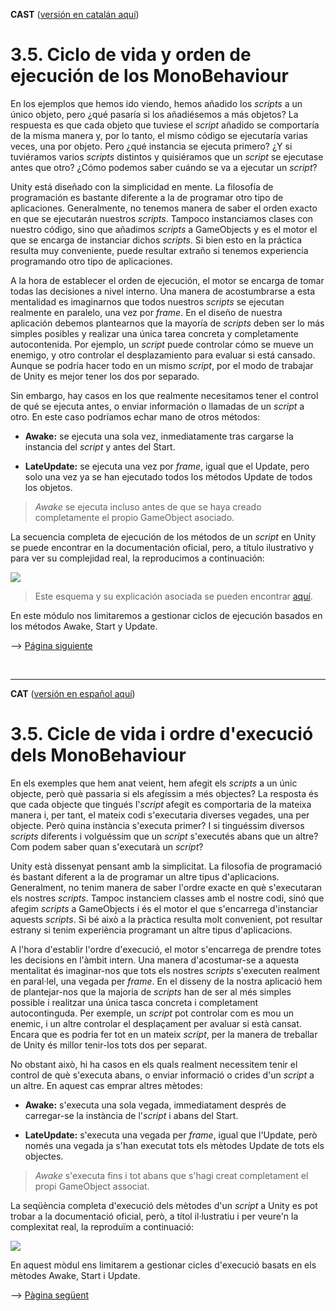 <a name="es">**CAST**</a> (<a href="#ca">versión en catalán aquí</a>)

# 3.5. Ciclo de vida y orden de ejecución de los MonoBehaviour


En los ejemplos que hemos ido viendo, hemos añadido los *scripts* a un
único objeto, pero ¿qué pasaría si los añadiésemos a más objetos? La
respuesta es que cada objeto que tuviese el *script* añadido se
comportaría de la misma manera y, por lo tanto, el mismo código se
ejecutaría varias veces, una por objeto. Pero ¿qué instancia se ejecuta
primero? ¿Y si tuviéramos varios *scripts* distintos y quisiéramos que
un *script* se ejecutase antes que otro? ¿Cómo podemos saber cuándo se
va a ejecutar un *script*?

Unity está diseñado con la simplicidad en mente. La filosofía de
programación es bastante diferente a la de programar otro tipo de
aplicaciones. Generalmente, no tenemos manera de saber el orden exacto
en que se ejecutarán nuestros *scripts*. Tampoco instanciamos clases con
nuestro código, sino que añadimos *scripts* a GameObjects y es el
motor el que se encarga de instanciar dichos *scripts*. Si bien esto en
la práctica resulta muy conveniente, puede resultar extraño si tenemos
experiencia programando otro tipo de aplicaciones.

A la hora de establecer el orden de ejecución, el motor se encarga de
tomar todas las decisiones a nivel interno. Una manera de acostumbrarse
a esta mentalidad es imaginarnos que todos nuestros *scripts* se
ejecutan realmente en paralelo, una vez por *frame*. En el diseño de
nuestra aplicación debemos plantearnos que la mayoría de *scripts* deben
ser lo más simples posibles y realizar una única tarea concreta y
completamente autocontenida. Por ejemplo, un *script* puede controlar
cómo se mueve un enemigo, y otro controlar el desplazamiento para
evaluar si está cansado. Aunque se podría hacer todo en un mismo
*script*, por el modo de trabajar de Unity es mejor tener los dos por
separado.

Sin embargo, hay casos en los que realmente necesitamos tener el control
de qué se ejecuta antes, o enviar información o llamadas de un *script*
a otro. En este caso podríamos echar mano de otros métodos:

-   **Awake:** se ejecuta una sola vez, inmediatamente tras cargarse la
    instancia del *script* y antes del Start.

-   **LateUpdate:** se ejecuta una vez por *frame*, igual que el
    Update, pero solo una vez ya se han ejecutado todos los métodos
    Update de todos los objetos.

> *Awake* se ejecuta incluso antes de que se haya creado completamente
> el propio GameObject asociado.

La secuencia completa de ejecución de los métodos de un *script* en
Unity se puede encontrar en la documentación oficial, pero, a título
ilustrativo y para ver su complejidad real, la reproducimos a
continuación:

![](images/part3/monobehaviour_flowchart.svg)



> Este esquema y su explicación asociada se pueden encontrar
> [aquí](https://docs.unity3d.com/Manual/ExecutionOrder.html).

En este módulo nos limitaremos a gestionar ciclos de ejecución basados
en los métodos Awake, Start y Update.


--> <a href="Parte4.md">Página siguiente</a>

<br /><hr />

<a name="ca">**CAT**</a> (<a href="#es">versión en español aquí</a>)

# 3.5. Cicle de vida i ordre d\'execució dels MonoBehaviour


En els exemples que hem anat veient, hem afegit els *scripts* a un únic
objecte, però què passaria si els afegíssim a més objectes? La resposta
és que cada objecte que tingués l'*script* afegit es comportaria de la
mateixa manera i, per tant, el mateix codi s\'executaria diverses
vegades, una per objecte. Però quina instància s\'executa primer? I si
tinguéssim diversos *scripts* diferents i volguéssim que un *script*
s\'executés abans que un altre? Com podem saber quan s'executarà un
*script*?

Unity està dissenyat pensant amb la simplicitat. La filosofia de
programació és bastant diferent a la de programar un altre tipus
d\'aplicacions. Generalment, no tenim manera de saber l\'ordre exacte en
què s\'executaran els nostres *scripts*. Tampoc instanciem classes amb
el nostre codi, sinó que afegim *scripts* a GameObjects i és el motor el
que s\'encarrega d\'instanciar aquests *scripts*. Si bé això a la
pràctica resulta molt convenient, pot resultar estrany si tenim
experiència programant un altre tipus d\'aplicacions.

A l\'hora d\'establir l\'ordre d\'execució, el motor s\'encarrega de
prendre totes les decisions en l'àmbit intern. Una manera
d\'acostumar-se a aquesta mentalitat és imaginar-nos que tots els
nostres *scripts* s\'executen realment en paral·lel, una vegada per
*frame*. En el disseny de la nostra aplicació hem de plantejar-nos que
la majoria de *scripts* han de ser al més simples possible i realitzar
una única tasca concreta i completament autocontinguda. Per exemple, un
*script* pot controlar com es mou un enemic, i un altre controlar el
desplaçament per avaluar si està cansat. Encara que es podria fer tot en
un mateix *script*, per la manera de treballar de Unity és millor
tenir-los tots dos per separat.

No obstant això, hi ha casos en els quals realment necessitem tenir el
control de què s\'executa abans, o enviar informació o crides d\'un
*script* a un altre. En aquest cas emprar altres mètodes:

-   **Awake:** s\'executa una sola vegada, immediatament després de
    carregar-se la instància de l'*script* i abans del Start.

-   **LateUpdate:** s\'executa una vegada per *frame*, igual que
    l\'Update, però només una vegada ja s\'han executat tots els mètodes
    Update de tots els objectes.

> *Awake* s\'executa fins i tot abans que s\'hagi creat completament el
> propi GameObject associat.

La seqüència completa d\'execució dels mètodes d\'un *script* a Unity es
pot trobar a la documentació oficial, però, a títol il·lustratiu i per
veure'n la complexitat real, la reproduïm a continuació:

![](images/part3/monobehaviour_flowchart.svg)

En aquest mòdul ens limitarem a gestionar cicles d\'execució basats en
els mètodes Awake, Start i Update.


--> <a href="Parte4.md">Pàgina següent</a>
